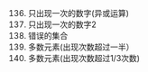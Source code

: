 136. 只出现一次的数字(异或运算) <br>
137. 只出现一次的数字2 <br>
645. 错误的集合 <br>
169. 多数元素(出现次数超过一半） <br>
229. 多数元素(出现次数超过1/3次数) <br>
